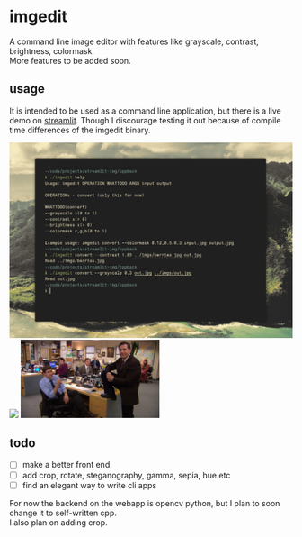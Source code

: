 # imgedit
A command line image editor with features like grayscale, contrast, brightness, colormask.  
More features to be added soon.  

## usage
It is intended to be used as a command line application, but there is a live demo on [streamlit](https://imgedit-savar.streamlit.app). Though I discourage testing it out because of compile time differences of the imgedit binary.  

![](imgs/demo.png)  
<img width=49% src=imgs/berries.jpg />
<img width=49% src=imgs/out.jpg />

## todo
- [ ] make a better front end
- [ ] add crop, rotate, steganography, gamma, sepia, hue etc
- [ ] find an elegant way to write cli apps

For now the backend on the webapp is opencv python, but I plan to soon change it to self-written cpp.  
I also plan on adding crop.  
